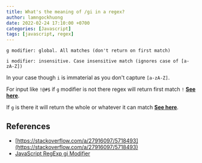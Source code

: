 ```yaml
---
title: What's the meaning of /gi in a regex?
author: lamngockhuong
date: 2022-02-24 17:10:00 +0700
categories: [Javascript]
tags: [javascript, regex]
---
```


    g modifier: global. All matches (don't return on first match)

    i modifier: insensitive. Case insensitive match (ignores case of [a-zA-Z])

In your case though `i` is immaterial as you don't capture `[a-zA-Z]`.

For input like `!@#$` if `g` modifier is not there regex will return first match `!` [**See here**](https://regex101.com/r/sH8aR8/55).

If `g` is there it will return the whole or whatever it can match [**See here**](https://regex101.com/r/sH8aR8/56).

## References
- [https://stackoverflow.com/a/27916097/5718493](https://stackoverflow.com/a/27916097/5718493)
- [JavaScript RegExp gi Modifier](https://w3schools.sinsixx.com/jsref/jsref_regexp_modifier_gi.asp.htm#:~:text=The%20gi%20modifier%20is%20used,regular%20expression%20in%20a%20string.)
